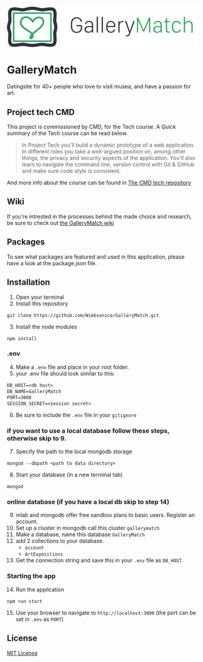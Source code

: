 ![GalleryMatch logo](https://github.com/Wiebsonice/GalleryMatch/blob/master/wiki-assets/logo-horizontal.png)

# GalleryMatch
Datingsite for 40+ people who love to visit musea, and have a passion for art.

## Project tech CMD
This project is commissioned by CMD, for the Tech course. A Quick summary of the Tech course can be read below.

>In Project Tech you'll build a dynamic prototype of a web application. In different roles you take a well-argued position on, among other things, the privacy and security aspects of the application. You'll also learn to navigate the command line, version control with Git & GitHub and make sure code style is consistent.

And more info about the course can be found in [The CMD tech repository](https://github.com/cmda-bt/)

## Wiki
If you're intrested in the processes behind the made choice and research, be sure to check out [the GalleryMatch wiki](https://github.com/Wiebsonice/GalleryMatch/wiki)

## Packages
To see what packages are featured and used in this application, please have a look at the package.json file.

## Installation
1. Open your terminal
2. Install this repository
```
git clone https://github.com/Wiebsonice/GalleryMatch.git
```
3. Install the node modules
```
npm install
```

### .env
4. Make a `.env` file and place in your root folder.
5. your .env file should look similar to this:
```
DB_HOST=<db host>
DB_NAME=GalleryMatch
PORT=3000
SESSION_SECRET=<session secret>
```
6. Be sure to include the `.env` file in your `gitignore`

### if you want to use a local database follow these steps, otherwise skip to 9.
7. Specify the path to the local mongodb storage
```
mongod --dbpath <path to data directory>
```
8. Start your database (in a new terminal tab)
```
mongod
```
### online database (if you have a local db skip to step 14)
9. mlab and mongodb offer free sandbox plans to basic users. Register an account.
10. Set up a cluster in mongodb call this cluster `gallerymatch`
11. Make a database, name this database `GalleryMatch`
12. add 2 collections to your database.
    - `account`
    - `ArtExpositions`
13. Get the connection string and save this in your `.env` file as `DB_HOST`.

### Starting the app
14. Run the application
```
npm run start
```
15. Use your browser to navigate to `http://localhost:3000` (the port can be set in `.env` as `PORT`)

## License
[MIT License](https://github.com/Wiebsonice/GalleryMatch/blob/master/license)
